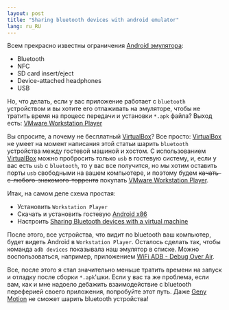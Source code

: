 ```yaml
---
layout: post
title: "Sharing bluetooth devices with android emulator"
lang: ru_RU
---
```


Всем прекрасно известны ограничения [Android эмулятора](https://developer.android.com/studio/run/emulator.html):
- Bluetooth
- NFC
- SD card insert/eject
- Device-attached headphones
- USB

Но, что делать, если у вас приложение работает с `bluetooth` устройством и вы хотите его отлаживать на эмуляторе,
чтобы не тратить время на процесс передачи и установки `*.apk` файла? Выход есть: 
[VMware Workstation Player](https://www.vmware.com/products/workstation-player.html)
 
Вы спросите, а почему не бесплатный [VirtualBox](https://www.virtualbox.org/)? Все просто: [VirtualBox](https://www.virtualbox.org/)
не умеет на момент написания этой статьи шарить `bluetooth` устройства между гостевой машиной и хостом. С использованием
[VirtualBox](https://www.virtualbox.org/) можно пробросить только `usb` в гостевую систему, и, если у вас есть `usb`
с `bluetooth`, то у вас все получится, но мы хотим оставить порты `usb` свободными на вашем компьютере, и поэтому
будем ~~качать-с-любого-знакомого-торрента~~ покупать [VMware Workstation Player](https://www.vmware.com/products/workstation-player.html).

Итак, на самом деле схема простая:
- Установить `Workstation Player`
- Скачать и установить гостевую [Android x86](http://www.android-x86.org/)
- Настроить [Sharing Bluetooth devices with a virtual machine](https://kb.vmware.com/s/article/2005315)

После этого, все устройства, что видит по bluetooth ваш компьютер, будет видеть Android в `Workstation Player`. 
Осталось сделать так, чтобы команда `adb devices` показывала наш эмулятор в списке. Можно воспользоваться, например,
приложением [WiFi ADB - Debug Over Air](https://play.google.com/store/apps/details?id=com.ttxapps.wifiadb).

Все, после этого я стал значительно меньше тратить времени на запуск и отладку после сборки `*.apk`'шки. Если у вас
та же проблема, если вам, как и мне надоело дебажить взаимодействие с bluetooth переферией своего приложения,
попробуйте этот путь. Даже [Geny Motion](https://www.genymotion.com/) не сможет шарить bluetooth устройства! 

